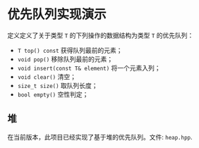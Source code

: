 # 优先队列实现演示

定义定义了关于类型 `T` 的下列操作的数据结构为类型 `T` 的优先队列：

- `T top() const` 获得队列最前的元素；
- `void pop()` 移除队列最前的元素；
- `void insert(const T& element)` 将一个元素入列；
- `void clear()` 清空；
- `size_t size()` 取队列长度；
- `bool empty()` 空性判定；

## 堆

在当前版本，此项目已经实现了基于堆的优先队列。文件: `heap.hpp`.
